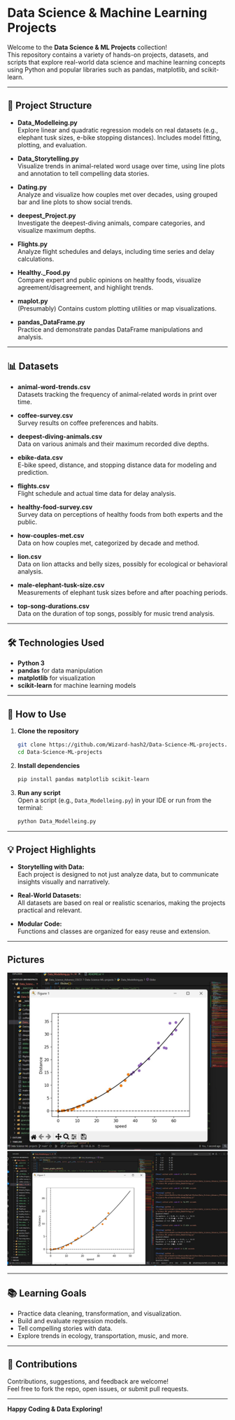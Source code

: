# Data Science & Machine Learning Projects

Welcome to the **Data Science & ML Projects** collection!  
This repository contains a variety of hands-on projects, datasets, and scripts that explore real-world data science and machine learning concepts using Python and popular libraries such as pandas, matplotlib, and scikit-learn.

---

## 📂 Project Structure

- **Data_Modelleing.py**  
  Explore linear and quadratic regression models on real datasets (e.g., elephant tusk sizes, e-bike stopping distances). Includes model fitting, plotting, and evaluation.

- **Data_Storytelling.py**  
  Visualize trends in animal-related word usage over time, using line plots and annotation to tell compelling data stories.

- **Dating.py**  
  Analyze and visualize how couples met over decades, using grouped bar and line plots to show social trends.

- **deepest_Project.py**  
  Investigate the deepest-diving animals, compare categories, and visualize maximum depths.

- **Flights.py**  
  Analyze flight schedules and delays, including time series and delay calculations.

- **Healthy._Food.py**  
  Compare expert and public opinions on healthy foods, visualize agreement/disagreement, and highlight trends.

- **maplot.py**  
  (Presumably) Contains custom plotting utilities or map visualizations.

- **pandas_DataFrame.py**  
  Practice and demonstrate pandas DataFrame manipulations and analysis.

---

## 📊 Datasets

- **animal-word-trends.csv**  
  Datasets tracking the frequency of animal-related words in print over time.

- **coffee-survey.csv**  
  Survey results on coffee preferences and habits.

- **deepest-diving-animals.csv**  
  Data on various animals and their maximum recorded dive depths.

- **ebike-data.csv**  
  E-bike speed, distance, and stopping distance data for modeling and prediction.

- **flights.csv**  
  Flight schedule and actual time data for delay analysis.

- **healthy-food-survey.csv**  
  Survey data on perceptions of healthy foods from both experts and the public.

- **how-couples-met.csv**  
  Data on how couples met, categorized by decade and method.

- **lion.csv**  
  Data on lion attacks and belly sizes, possibly for ecological or behavioral analysis.

- **male-elephant-tusk-size.csv**  
  Measurements of elephant tusk sizes before and after poaching periods.

- **top-song-durations.csv**  
  Data on the duration of top songs, possibly for music trend analysis.

---

## 🛠️ Technologies Used

- **Python 3**
- **pandas** for data manipulation
- **matplotlib** for visualization
- **scikit-learn** for machine learning models

---

## 🚀 How to Use

1. **Clone the repository**  
   ```sh
   git clone https://github.com/Wizard-hash2/Data-Science-ML-projects.git
   cd Data-Science-ML-projects
   ```

2. **Install dependencies**  
   ```sh
   pip install pandas matplotlib scikit-learn
   ```

3. **Run any script**  
   Open a script (e.g., `Data_Modelleing.py`) in your IDE or run from the terminal:
   ```sh
   python Data_Modelleing.py
   ```

---

## 💡 Project Highlights

- **Storytelling with Data:**  
  Each project is designed to not just analyze data, but to communicate insights visually and narratively.

- **Real-World Datasets:**  
  All datasets are based on real or realistic scenarios, making the projects practical and relevant.

- **Modular Code:**  
  Functions and classes are organized for easy reuse and extension.

---

## Pictures

![alt text](image.png)
![alt text](image-1.png)


--- 

## 📚 Learning Goals

- Practice data cleaning, transformation, and visualization.
- Build and evaluate regression models.
- Tell compelling stories with data.
- Explore trends in ecology, transportation, music, and more.

---

## 🤝 Contributions

Contributions, suggestions, and feedback are welcome!  
Feel free to fork the repo, open issues, or submit pull requests.

---

**Happy Coding & Data Exploring!**
